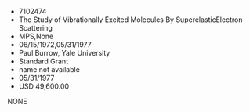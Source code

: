 * 7102474
* The Study of Vibrationally Excited Molecules By SuperelasticElectron Scattering
* MPS,None
* 06/15/1972,05/31/1977
* Paul Burrow, Yale University
* Standard Grant
*   name not available
* 05/31/1977
* USD 49,600.00

NONE